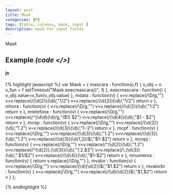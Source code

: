 ```yaml
---
layout: post
title: Mask
categories: [M]
tags: [table, columns, mask, input ]
description: mask for input fields
---
```


Mask

## Example <i>(code </>)</i>

#### js

{% highlight javascript %}
var Mask =
{
	mascara : function(o,f) {
		v_obj = o
		v_fun = f
		setTimeout("Mask.execmascara()", 1)
	},
	execmascara : function() {
		v_obj.value=v_fun(v_obj.value)
	},
	mdata : function(v) {
		v=v.replace(/\D/g,"")
		v=v.replace(/(\d{2})(\d)/,"$1/$2")
		v=v.replace(/(\d{2})(\d)/,"$1/$2")
		return v
	},
	mhora : function(v) {
		v=v.replace(/\D/g,"")
		v=v.replace(/(\d{2})(\d)/,"$1:$2")
		return v
	},
	mtelefone : function(v) {
		v=v.replace(/\D/g,"")
		v=v.replace(/^(\d\d)(\d)/g,"($1) $2")
		v=v.replace(/(\d{4})(\d)/,"$1 - $2")
		return v
	},
	mcep : function(v) {
		v=v.replace(/\D/g,"")
		v=v.replace(/(\d{2})(\d)/,"$1.$2")
		v=v.replace(/(\d{3})(\d)/,"$1-$2")
		return v
	},
	mcpf : function(v) {
		v=v.replace(/\D/g,"")
		v=v.replace(/(\d{3})(\d)/,"$1.$2")
		v=v.replace(/(\d{3})(\d)/,"$1.$2")
		v=v.replace(/(\d{3})(\d{1,2})$/,"$1-$2")
		return v
	},
	mcnpj : function(v) {
		v=v.replace(/\D/g,"")
		v=v.replace(/^(\d{2})(\d)/,"$1.$2")
		v=v.replace(/^(\d{2})\.(\d{3})(\d)/,"$1.$2.$3")
		v=v.replace(/\.(\d{3})(\d)/,".$1/$2")
		v=v.replace(/(\d{4})(\d)/,"$1-$2")
		return v
	},
	mnumeros : function(v) {
		return v.replace(/\D/g,"")
	},
	mvalor : function(v) {
		v=v.replace(/\D/g,"")
		v=v.replace(/(\d)(\d{2})$/,"$1.$2")
		return v
	},
	mvalorbr : function(v) {
		v=v.replace(/\D/g,"")
		v=v.replace(/(\d)(\d{2})$/,"$1,$2")
		return v
	}
};

{% endhighlight %}
